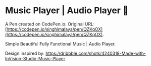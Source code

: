 # Music Player | Audio Player 🎵

A Pen created on CodePen.io. Original URL: [https://codepen.io/singhimalaya/pen/QZKqOX](https://codepen.io/singhimalaya/pen/QZKqOX).

Simple Beautiful Fully Functional Music | Audio Player.

Design inspired by: https://dribbble.com/shots/4240318-Made-with-InVision-Studio-Music-Player